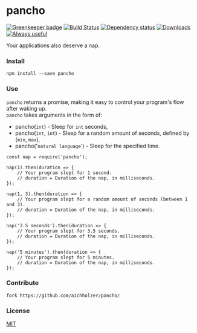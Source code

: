 # pancho

[![Greenkeeper badge](https://badges.greenkeeper.io/aichholzer/pancho.svg)](https://greenkeeper.io/)
[![Build Status](https://travis-ci.org/aichholzer/pancho.svg?branch=master)](https://travis-ci.org/aichholzer/pancho)
[![Dependency status](https://gemnasium.com/badges/github.com/aichholzer/pancho.svg)](https://gemnasium.com/github.com/aichholzer/pancho)
[![Downloads](https://img.shields.io/npm/dt/pancho.svg)](https://www.npmjs.com/package/pancho)
[![Always useful](https://img.shields.io/badge/always-useful-ff6400.svg)](https://github.com/aichholzer/pancho)

Your applications also deserve a nap.


### Install
```
npm install --save pancho
```


### Use

`pancho` returns a promise, making it easy to control your program's flow after waking up.<br />
`pancho` takes arguments in the form of:

 - pancho(`int`) - Sleep for `int` seconds,
 - pancho(`int`, `int`) - Sleep for a random amount of seconds, defined by (`min`, `max`),
 - pancho('`natural language`') - Sleep for the specified time.

```
const nap = require('pancho');

nap(1).then(duration => {
    // Your program slept for 1 second.
    // duration = Duration of the nap, in milliseconds.
});

nap(1, 3).then(duration => {
    // Your program slept for a random amount of seconds (between 1 and 3).
    // duration = Duration of the nap, in milliseconds.
});

nap('3.5 seconds').then(duration => {
    // Your program slept for 3.5 seconds.
    // duration = Duration of the nap, in milliseconds.
});

nap('5 minutes').then(duration => {
    // Your program slept for 5 minutes.
    // duration = Duration of the nap, in milliseconds.
});
```


### Contribute
```
fork https://github.com/aichholzer/pancho/
```


### License

[MIT](https://github.com/aichholzer/pancho/blob/master/LICENSE)
